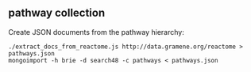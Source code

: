 ## pathway collection
Create JSON documents from the pathway hierarchy:
```
./extract_docs_from_reactome.js http://data.gramene.org/reactome > pathways.json
mongoimport -h brie -d search48 -c pathways < pathways.json
```